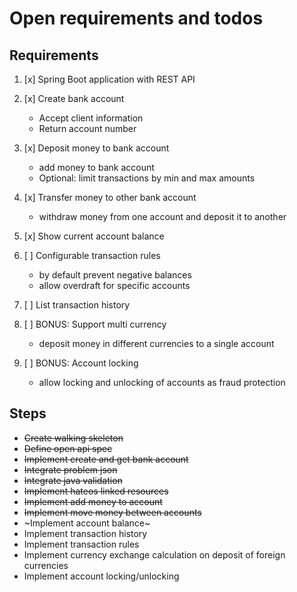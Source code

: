 # Open requirements and todos

## Requirements

1. [x] Spring Boot application with REST API

2. [x] Create bank account
    - Accept client information
    - Return account number

3. [x] Deposit money to bank account
    - add money to bank account
    - Optional: limit transactions by min and max amounts

4. [x] Transfer money to other bank account
    - withdraw money from one account and deposit it to another

5. [x] Show current account balance

6. [ ] Configurable transaction rules
    - by default prevent negative balances
    - allow overdraft for specific accounts

7. [ ] List transaction history

8. [ ] BONUS: Support multi currency
    - deposit money in different currencies to a single account

9. [ ] BONUS: Account locking
    - allow locking and unlocking of accounts as fraud protection

## Steps

- ~~Create walking skeleton~~
- ~~Define open api spec~~
- ~~Implement create and get bank account~~
- ~~Integrate problem json~~
- ~~Integrate java validation~~
- ~~Implement hateos linked resources~~
- ~~Implement add money to account~~
- ~~Implement move money between accounts~~
- ~Implement account balance~
- Implement transaction history
- Implement transaction rules
- Implement currency exchange calculation on deposit of foreign currencies
- Implement account locking/unlocking